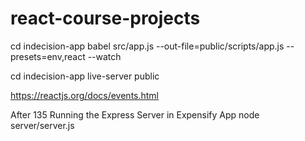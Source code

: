 # react-course-projects

cd indecision-app
babel src/app.js --out-file=public/scripts/app.js --presets=env,react --watch

cd indecision-app
live-server public



https://reactjs.org/docs/events.html

After 135
Running the Express Server in Expensify App
node server/server.js
